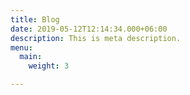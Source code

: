 ```yaml
---
title: Blog
date: 2019-05-12T12:14:34.000+06:00
description: This is meta description.
menu:
  main:
    weight: 3

---
```


